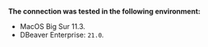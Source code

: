 **The connection was tested in the following environment:**

* MacOS Big Sur 11.3.
* DBeaver Enterprise: `21.0`.

